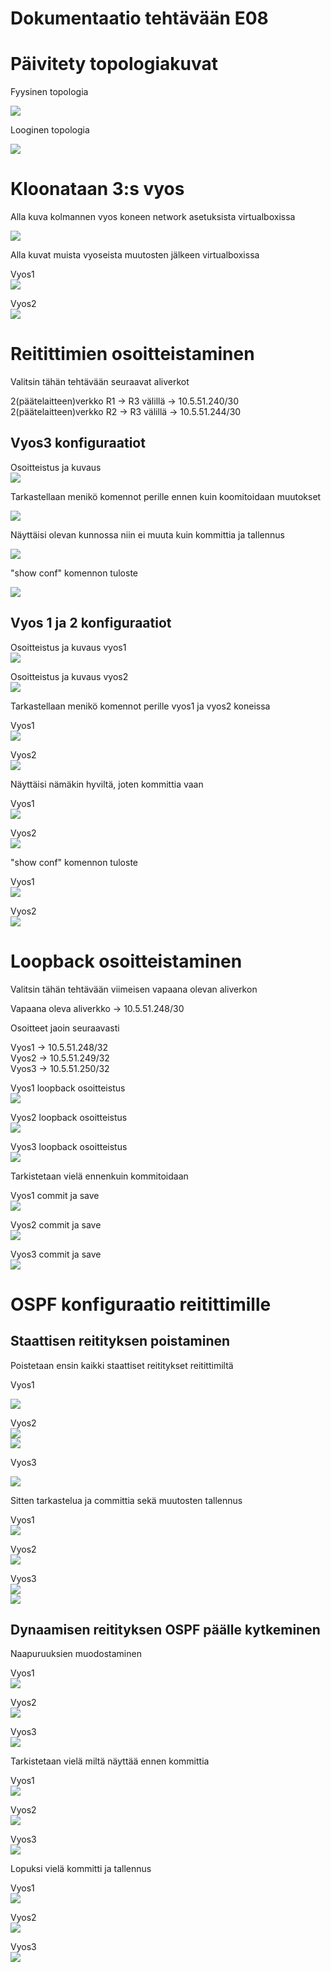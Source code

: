 # Dokumentaatio tehtävään E08

# Päivitety topologiakuvat

Fyysinen topologia<br/>

![](documentation/E08/Fyysinen_topologia.png)<br/>

Looginen topologia<br/>

![](documentation/E08/Looginen_topologia.png)<br/>

# Kloonataan 3:s vyos

Alla kuva kolmannen vyos koneen network asetuksista virtualboxissa<br/>

![](documentation/E08/Vyos3_network_settings_vm.png)<br/>

Alla kuvat muista vyoseista muutosten jälkeen virtualboxissa<br/>

Vyos1<br/>
![](documentation/E08/Vyos1_network_settings_vm.png)<br/>

Vyos2<br/>
![](documentation/E08/Vyos2_network_settings_vm.png)<br/>

# Reitittimien osoitteistaminen

Valitsin tähän tehtävään seuraavat aliverkot<br/>

2(päätelaitteen)verkko R1 -> R3 välillä -> 10.5.51.240/30<br/>
2(päätelaitteen)verkko R2 -> R3 välillä -> 10.5.51.244/30<br/>

## Vyos3 konfiguraatiot

Osoitteistus ja kuvaus<br/>
![](documentation/E08/Vyos3_osoitteistaminen.png)<br/>

Tarkastellaan menikö komennot perille ennen kuin koomitoidaan muutokset<br/>

![](documentation/E08/Vyos3_osoitteistaminen_tarkistus.png)<br/>

Näyttäisi olevan kunnossa niin ei muuta kuin kommittia ja tallennus<br/>

![](documentation/E08/Vyos3_osoitteistaminen_tallennus.png)<br/>

"show conf" komennon tuloste<br/>

![](documentation/E08/Vyos3_osoitteistaminen_show_conf.png)<br/>

## Vyos 1 ja 2 konfiguraatiot

Osoitteistus ja kuvaus vyos1<br/>
![](documentation/E08/Vyos1_osoitteistaminen.png)<br/>

Osoitteistus ja kuvaus vyos2<br/>
![](documentation/E08/Vyos2_osoitteistaminen.png)<br/>

Tarkastellaan menikö komennot perille vyos1 ja vyos2 koneissa<br/>

Vyos1<br/>
![](documentation/E08/Vyos1_osoitteistaminen_tarkistus.png)<br/>

Vyos2<br/>
![](documentation/E08/Vyos2_osoitteistaminen_tarkistus.png)<br/>

Näyttäisi nämäkin hyviltä, joten kommittia vaan<br/>

Vyos1<br/>
![](documentation/E08/Vyos1_osoitteistaminen_tallennus.png)<br/>

Vyos2<br/>
![](documentation/E08/Vyos2_osoitteistaminen_tallennus.png)<br/>

"show conf" komennon tuloste<br/>

Vyos1<br/>
![](documentation/E08/Vyos1_osoitteistaminen_show_conf.png)<br/>

Vyos2<br/>
![](documentation/E08/Vyos2_osoitteistaminen_show_conf.png)<br/>


# Loopback osoitteistaminen

Valitsin tähän tehtävään viimeisen vapaana olevan aliverkon<br/>

Vapaana oleva aliverkko -> 10.5.51.248/30<br/>

Osoitteet jaoin seuraavasti<br/>

Vyos1 -> 10.5.51.248/32<br/>
Vyos2 -> 10.5.51.249/32<br/>
Vyos3 -> 10.5.51.250/32<br/>

Vyos1 loopback osoitteistus<br/>
![](documentation/E08/Vyos1_loopback_osoitteistus.png)<br/>

Vyos2 loopback osoitteistus<br/>
![](documentation/E08/Vyos2_loopback_osoitteistus.png)<br/>

Vyos3 loopback osoitteistus<br/>
![](documentation/E08/Vyos3_loopback_osoitteistus.png)<br/>


Tarkistetaan vielä ennenkuin kommitoidaan<br/>

Vyos1 commit ja save<br/>
![](documentation/E08/Vyos1_loopback_osoitteistus_commit_tallennus.png)<br/>

Vyos2 commit ja save<br/>
![](documentation/E08/Vyos2_loopback_osoitteistus_commit_tallennus.png)<br/>

Vyos3 commit ja save<br/>
![](documentation/E08/Vyos3_loopback_osoitteistus_commit_tallennus.png)<br/>


# OSPF konfiguraatio reitittimille


## Staattisen reitityksen poistaminen

Poistetaan ensin kaikki staattiset reititykset reitittimiltä<br/>

Vyos1<br/>

![](documentation/E08/Vyos1_static_route_delete.png)<br/>

Vyos2<br/>
![](documentation/E08/Vyos2_static_route_delete.png)<br/>
![](documentation/E08/Vyos2_static_route_delete_1.png)<br/>

Vyos3<br/>

![](documentation/E08/Vyos3_static_route_delete.png)<br/>

Sitten tarkastelua ja committia sekä muutosten tallennus<br/>

Vyos1<br/>
![](documentation/E08/Vyos1_static_route_delete_commit.png)<br/>

Vyos2<br/>
![](documentation/E08/Vyos2_static_route_delete_commit.png)<br/>

Vyos3<br/>
![](documentation/E08/Vyos3_static_route_delete_commit.png)<br/>
![](documentation/E08/Vyos3_static_route_delete_commit_1.png)<br/>


## Dynaamisen reitityksen OSPF päälle kytkeminen

Naapuruuksien muodostaminen<br/>

Vyos1<br/>
![](documentation/E08/Vyos1_OSPF_protokolla.png)<br/>

Vyos2<br/>
![](documentation/E08/Vyos1_OSPF_protokolla.png)<br/>

Vyos3<br/>
![](documentation/E08/Vyos1_OSPF_protokolla.png)<br/>

Tarkistetaan vielä miltä näyttää ennen kommittia<br/>

Vyos1<br/>
![](documentation/E08/Vyos1_OSPF_protokolla_tarkistus.png)<br/>

Vyos2<br/>
![](documentation/E08/Vyos2_OSPF_protokolla_tarkistus.png)<br/>

Vyos3<br/>
![](documentation/E08/Vyos3_OSPF_protokolla_tarkistus.png)<br/>

Lopuksi vielä kommitti ja tallennus<br/>

Vyos1<br/>
![](documentation/E08/Vyos1_OSPF_protokolla_tarkistus_commit_save.png)<br/>

Vyos2<br/>
![](documentation/E08/Vyos2_OSPF_protokolla_tarkistus_commit_save.png)<br/>

Vyos3<br/>
![](documentation/E08/Vyos3_OSPF_protokolla_tarkistus_commit_save.png)<br/>






